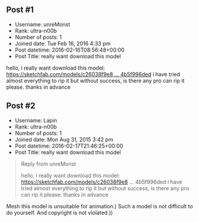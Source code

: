 ## Post #1
- Username: unreMonst
- Rank: ultra-n00b
- Number of posts: 1
- Joined date: Tue Feb 16, 2016 4:33 pm
- Post datetime: 2016-02-16T08:56:48+00:00
- Post Title: really want download this model

hello, i really want download this model: [https://sketchfab.com/models/c26038f9e8 ... 4b5f996ded](https://sketchfab.com/models/c26038f9e8a942b195d7af4b5f996ded)
i have tried almost everything to rip it but without success, is there any pro can rip it please. thanks in advance
## Post #2
- Username: Lapin
- Rank: ultra-n00b
- Number of posts: 1
- Joined date: Mon Aug 31, 2015 3:42 pm
- Post datetime: 2016-02-17T21:46:25+00:00
- Post Title: really want download this model

> Reply from unreMonst
>
> hello, i really want download this model: https://sketchfab.com/models/c26038f9e8 ... 4b5f996ded
i have tried almost everything to rip it but without success, is there any pro can rip it please. thanks in advance

Mesh this model is unsuitable for animation.) Such a model is not difficult to do yourself. And copyright is not violated.))
